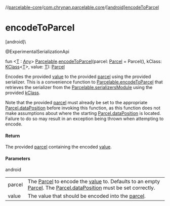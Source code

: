 //[parcelable-core](../../index.md)/[com.chrynan.parcelable.core](index.md)/[[android]encodeToParcel]([android]encode-to-parcel.md)

# encodeToParcel

[android]\

@ExperimentalSerializationApi

fun &lt;[T]([android]encode-to-parcel.md) : [Any](https://kotlinlang.org/api/latest/jvm/stdlib/kotlin/-any/index.html)&gt; [Parcelable](-parcelable/index.md#1131268509%2FMain%2F-1462739831).[encodeToParcel]([android]encode-to-parcel.md)(parcel: [Parcel](../../../parcelable-core/parcelable-core/com.chrynan.parcelable.core/-parcel/index.md) = Parcel(), kClass: [KClass](https://kotlinlang.org/api/latest/jvm/stdlib/kotlin.reflect/-k-class/index.html)&lt;[T]([android]encode-to-parcel.md)&gt;, value: [T]([android]encode-to-parcel.md)): [Parcel](../../../parcelable-core/parcelable-core/com.chrynan.parcelable.core/-parcel/index.md)

Encodes the provided [value]([android]encode-to-parcel.md) to the provided [parcel]([android]encode-to-parcel.md) using the provided serializer. This is a convenience function to [Parcelable.encodeToParcel](../../../parcelable-core/parcelable-core/com.chrynan.parcelable.core/-parcelable/encode-to-parcel.md) that retrieves the serializer from the [Parcelable.serializersModule](../../../parcelable-core/parcelable-core/com.chrynan.parcelable.core/-parcelable/serializers-module.md) using the provided [kClass]([android]encode-to-parcel.md).

Note that the provided [parcel]([android]encode-to-parcel.md) must already be set to the appropriate [Parcel.dataPosition](../../../parcelable-core/parcelable-core/com.chrynan.parcelable.core/-parcel/data-position.md) before invoking this function, as this function does not make assumptions about where the starting [Parcel.dataPosition](../../../parcelable-core/parcelable-core/com.chrynan.parcelable.core/-parcel/data-position.md) is located. Failure to do so may result in an exception being thrown when attempting to encode.

#### Return

The provided [parcel]([android]encode-to-parcel.md) containing the encoded [value]([android]encode-to-parcel.md).

#### Parameters

android

| | |
|---|---|
| parcel | The [Parcel](../../../parcelable-core/parcelable-core/com.chrynan.parcelable.core/-parcel/index.md) to encode the [value]([android]encode-to-parcel.md) to. Defaults to an empty [Parcel](../../../parcelable-core/parcelable-core/com.chrynan.parcelable.core/-parcel/index.md). The [Parcel.dataPosition](../../../parcelable-core/parcelable-core/com.chrynan.parcelable.core/-parcel/data-position.md) must be set correctly. |
| value | The value that should be encoded into the [parcel]([android]encode-to-parcel.md). |
